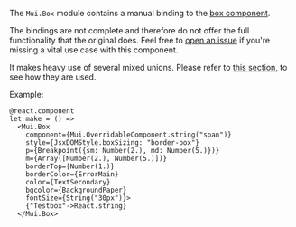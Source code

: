 The `Mui.Box` module contains a manual binding to the
[box component](https://mui.com/material-ui/react-box/).

The bindings are not complete and therefore do not offer the full functionality
that the original does. Feel free to
[open an issue](https://github.com/cca-io/rescript-material-ui/issues) if you're
missing a vital use case with this component.

It makes heavy use of several mixed unions. Please refer to
[this section](union-values.md#rules-for-mixed-unions), to see how they are
used.

Example:

```rescript
@react.component
let make = () =>
  <Mui.Box
    component={Mui.OverridableComponent.string("span")}
    style={JsxDOMStyle.boxSizing: "border-box"}
    p={Breakpoint({sm: Number(2.), md: Number(5.)})}
    m={Array([Number(2.), Number(5.)])}
    borderTop={Number(1.)}
    borderColor={ErrorMain}
    color={TextSecondary}
    bgcolor={BackgroundPaper}
    fontSize={String("30px")}>
    {"Testbox"->React.string}
  </Mui.Box>
```
